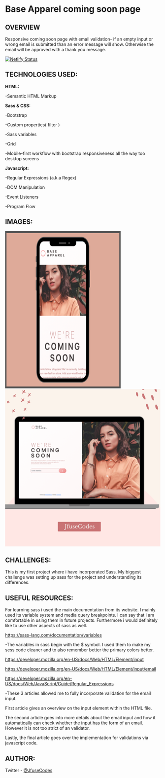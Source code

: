# Base Apparel coming soon page


## OVERVIEW
Responsive coming soon page with email validation- if an empty input or wrong email is submitted than an error message will show. Otherwise the email will be approved with a thank you message.

[![Netlify Status](https://api.netlify.com/api/v1/badges/6ae25f74-c4b0-452b-86ed-e6269192ebfa/deploy-status)](https://app.netlify.com/sites/pendingapparel/deploys)


## TECHNOLOGIES USED:

<b>HTML:</b>

 -Semantic HTML Markup

<b>Sass & CSS:</b>

 -Bootstrap

 -Custom properties( filter )

 -Sass variables

 -Grid

 -Mobile-first workflow with bootstrap responsiveness all the way too desktop screens

<b>Javascript:</b>

-Regular Expressions (a.k.a Regex)

-DOM Manipulation

-Event Listeners

-Program Flow

## IMAGES:

<img src="https://github.com/JfuseCodes/FrontendMentor/blob/main/apparel%20coming%20soon%20page/design/apparel-mobile-design.png" width="375" height="510">
<img src="https://github.com/JfuseCodes/FrontendMentor/blob/main/apparel%20coming%20soon%20page/design/apparel-desktop-design.png" width="649" height="510">


## CHALLENGES:
This is my first project where i have incorporated Sass. My biggest challenge was setting up sass for the project and understanding its differences.

## USEFUL RESOURCES:
For learning sass i used the main documentation from its website. I mainly used its variable system and media query breakpoints. I can say that i am comfortable in using them in future projects. Furthermore i  would definitely like to use other aspects of sass as well.

  https://sass-lang.com/documentation/variables

   -The variables in sass begin with the $ symbol. I used them to make my scss code cleaner and to also remember better the primary colors better.

  https://developer.mozilla.org/en-US/docs/Web/HTML/Element/input

  https://developer.mozilla.org/en-US/docs/Web/HTML/Element/input/email

  https://developer.mozilla.org/en-US/docs/Web/JavaScript/Guide/Regular_Expressions

   -These 3 articles allowed me to fully incorporate validation for the email input.

   First article gives an overview on the input element within the HTML file.

   The second article goes into more details about the email input and how it automatically can check whether the input has the form of an email. However it is not too strict of an validator.

   Lastly, the final article goes over the implementation for validations via javascript code.

## AUTHOR:
 Twitter - [@JfuseCodes](https://www.twitter.com/JfuseCodes)
